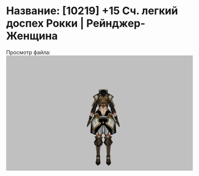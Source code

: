 # Название: [10219] +15 Сч. легкий доспех Рокки | Рейнджер-Женщина

Просмотр файла:
![p030032.png](p030032.png)